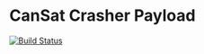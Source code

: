 # CanSat Crasher Payload

[![Build Status](https://travis-ci.org/cubedesign-inpe/crasher.svg?branch=master)](https://travis-ci.org/cubedesign-inpe/crasher)
